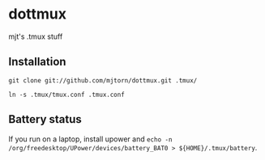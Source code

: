 dottmux
=======

mjt's .tmux stuff

Installation
------------

    git clone git://github.com/mjtorn/dottmux.git .tmux/

    ln -s .tmux/tmux.conf .tmux.conf

Battery status
--------------

If you run on a laptop, install upower and `echo -n /org/freedesktop/UPower/devices/battery_BAT0 > ${HOME}/.tmux/battery`.


